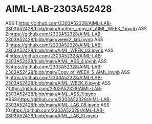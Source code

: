 # AIML-LAB-2303A52428
ASS 1:https://github.com/2303A52328/AIML-LAB-2303A52428/blob/main/Another_copy_of_AIML_WEEK_1.ipynb
ASS 2:https://github.com/2303A52328/AIML-LAB-2303A52428/blob/main/week2_lab.ipynb
ASS 3:https://github.com/2303A52328/AIML-LAB-2303A52428/blob/main/AIML_WEEK_03.ipynb
ASS 4:https://github.com/2303A52328/AIML-LAB-2303A52428/blob/main/AIML_ASS_4.ipynb
ASS 5:https://github.com/2303A52328/AIML-LAB-2303A52428/blob/main/Copy_of_WEEK_5_AIML.ipynb
ASS 6:https://github.com/2303A52328/AIML-LAB-2303A52428/blob/main/AIML_WEEK_6.ipynb
ASS 7:https://github.com/2303A52328/AIML-LAB-2303A52428/blob/main/AIML_ASS_7.ipynb
ASS8:https://github.com/2303A52328/AIML-LAB-2303A52428/blob/main/AIML_LAB_08.ipynb
ASS 10:https://github.com/2303A52328/AIML-LAB-2303A52428/blob/main/AIML_LAB_10.ipynb
